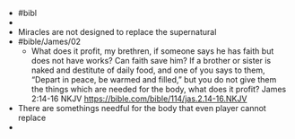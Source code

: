 - #bibl
-
- Miracles are not designed to replace the supernatural
- #bible/James/02
	- What does it profit, my brethren, if someone says he has faith but does not have works? Can faith save him? If a brother or sister is naked and destitute of daily food, and one of you says to them, “Depart in peace, be warmed and filled,” but you do not give them the things which are needed for the body, what does it profit?
	  James 2:14‭-‬16 NKJV
	  https://bible.com/bible/114/jas.2.14-16.NKJV
- There are somethings needful for the body that even player cannot replace
-